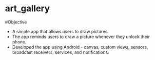 # art_gallery
#Objective
<ul>
<li>A simple app that allows users to draw pictures.</li> 
<li>The app reminds users to draw a picture whenever they unlock their phone.</li>

<li>Developed the app using Android - canvas, custom views, sensors, broadcast receivers, services, and notifications.</li>
</ul>
